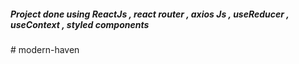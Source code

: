 ##### Project done using ReactJs , react router , axios Js , useReducer , useContext , styled components
#   m o d e r n - h a v e n  
 